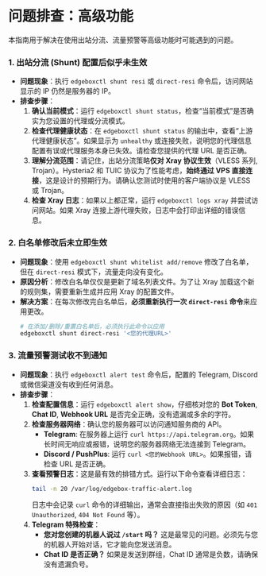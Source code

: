 # **问题排查：高级功能**

本指南用于解决在使用出站分流、流量预警等高级功能时可能遇到的问题。

### **1. 出站分流 (Shunt) 配置后似乎未生效**

  * **问题现象**：执行 `edgeboxctl shunt resi` 或 `direct-resi` 命令后，访问网站显示的 IP 仍然是服务器的 IP。
  * **排查步骤**：
    1.  **确认当前模式**：运行 `edgeboxctl shunt status`，检查“当前模式”是否确实为您设置的代理或分流模式。
    2.  **检查代理健康状态**：在 `edgeboxctl shunt status` 的输出中，查看“上游代理健康状态”。如果显示为 `unhealthy` 或连接失败，说明您的代理信息配置有误或代理服务本身已失效。请检查您提供的代理 URL 是否正确。
    3.  **理解分流范围**：请记住，出站分流策略**仅对 Xray 协议生效**（VLESS 系列, Trojan）。Hysteria2 和 TUIC 协议为了性能考虑，**始终通过 VPS 直接连接**，这是设计的预期行为。请确认您测试时使用的客户端协议是 VLESS 或 Trojan。
    4.  **检查 Xray 日志**：如果以上都正常，运行 `edgeboxctl logs xray` 并尝试访问网站。如果 Xray 连接上游代理失败，日志中会打印出详细的错误信息。

### **2. 白名单修改后未立即生效**

  * **问题现象**：使用 `edgeboxctl shunt whitelist add/remove` 修改了白名单，但在 `direct-resi` 模式下，流量走向没有变化。
  * **原因分析**：修改白名单仅仅是更新了域名列表文件。为了让 Xray 加载这个新的规则集，需要重新生成并应用 Xray 的配置文件。
  * **解决方案**：在每次修改完白名单后，**必须重新执行一次 `direct-resi` 命令**来应用更改。
    ```bash
    # 在添加/删除/重置白名单后，必须执行此命令以应用
    edgeboxctl shunt direct-resi '<您的代理URL>'
    ```

### **3. 流量预警测试收不到通知**

  * **问题现象**：执行 `edgeboxctl alert test` 命令后，配置的 Telegram, Discord 或微信渠道没有收到任何消息。
  * **排查步骤**：
    1.  **检查配置信息**：运行 `edgeboxctl alert show`，仔细核对您的 **Bot Token**, **Chat ID**, **Webhook URL** 是否完全正确，没有遗漏或多余的字符。
    2.  **检查服务器网络**：确认您的服务器可以访问通知服务商的 API。
          * **Telegram**: 在服务器上运行 `curl https://api.telegram.org`。如果长时间无响应或报错，说明您的服务器网络无法连接到 Telegram。
          * **Discord / PushPlus**: 运行 `curl <您的Webhook URL>`。如果报错，请检查 URL 是否正确。
    3.  **查看预警日志**：这是最有效的排错方式。运行以下命令查看详细日志：
        ```bash
        tail -n 20 /var/log/edgebox-traffic-alert.log
        ```
        日志中会记录 `curl` 命令的详细输出，通常会直接指出失败的原因（如 `401 Unauthorized`, `404 Not Found` 等）。
    4.  **Telegram 特殊检查**：
          * **您对您创建的机器人说过 `/start` 吗？** 这是最常见的问题。必须先与您的机器人开始对话，它才能向您发送消息。
          * **Chat ID 是否正确？** 如果是发送到群组，Chat ID 通常是负数，请确保没有遗漏负号。
